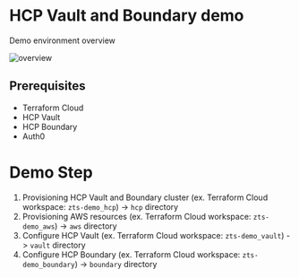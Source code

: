 # HCP Vault and Boundary demo

Demo environment overview

<img alt="overview" src="https://github.com/itot555/ext-zts-vault-boundary-demo/blob/main/images/pic-hcp-vault-boundary-demo-overview.png">

## Prerequisites

- Terraform Cloud
- HCP Vault
- HCP Boundary
- Auth0

# Demo Step

1. Provisioning HCP Vault and Boundary cluster (ex. Terraform Cloud workspace: `zts-demo_hcp`) -> `hcp` directory
1. Provisioning AWS resources (ex. Terraform Cloud workspace: `zts-demo_aws`) -> `aws` directory
1. Configure HCP Vault (ex. Terraform Cloud workspace: `zts-demo_vault`) -> `vault` directory
1. Configure HCP Boundary (ex. Terraform Cloud workspace: `zts-demo_boundary`) -> `boundary` directory